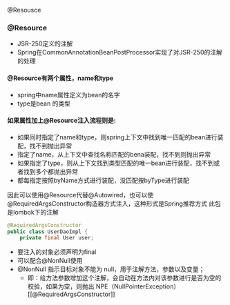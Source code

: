 @Resousce

### @Resource
- JSR-250定义的注解
- Spring在CommonAnnotationBeanPostProcessor实现了对JSR-250的注解的处理

#### @Resource有两个属性，name和type
- spring中name属性定义为bean的名字
- type是bean 的类型
#### 如果属性加上@Resource注入流程则是:
- 如果同时指定了name和type，则spring上下文中找到唯一匹配的bean进行装配，找不到抛出异常
- 指定了name，从上下文中查找名称匹配的bena装配，找不到则抛出异常
- 如果指定了type，则从上下文找到类型匹配的唯一bean进行装配，找不到或者找到多个都抛出异常
- 都每指定按照byName方式进行装配，没匹配按byType进行装配


因此可以使用@Resource代替@Autowired，也可以使@RequiredArgsConstructor构造器方式注入，这种形式是Spring推荐方式
此包是lombok下的注解
```java
@RequiredArgsConstructor
public class UserDaoImpl {
	private final User user;
```
- 要注入的对象必须声明为final
- 可以配合@NonNull使用
- @NonNull 指示目标对象不能为 null，用于注解方法，参数以及变量；
	 - 即：给方法参数增加这个注解，会自动在方法内对该参数进行是否为空的校验，如果为空，则抛出 NPE（NullPointerException）
[[@RequiredArgsConstructor]]


